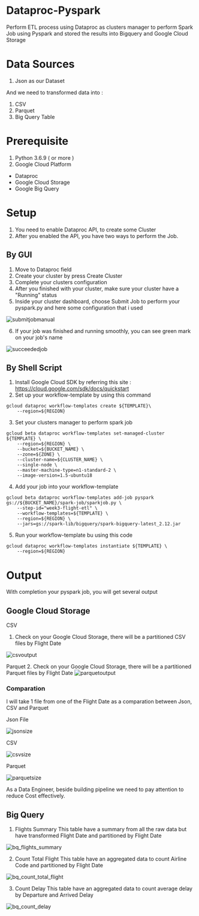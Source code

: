 # Dataproc-Pyspark

Perform ETL process using Dataproc as clusters manager to perform Spark Job using Pyspark and stored the results into Bigquery and Google Cloud Storage

# Data Sources
1. Json as our Dataset

And we need to transformed data into :
1. CSV
2. Parquet
3. Big Query Table

# Prerequisite
1. Python 3.6.9 ( or more )
2. Google Cloud Platform
  - Dataproc
  - Google Cloud Storage
  - Google Big Query

# Setup
1. You need to enable Dataproc API, to create some Cluster
2. After you enabled the API, you have two ways to perform the Job.

## By GUI
1. Move to Dataproc field
2. Create your cluster by press Create Cluster
3. Complete your clusters configuration
4. After you finished with your cluster, make sure your cluster have a "Running" status
5. Inside your cluster dashboard, choose Submit Job to perform your pyspark.py and here some configuration that i used

![submitjobmanual](https://user-images.githubusercontent.com/84316622/125414552-b82893e1-5c29-4f24-b1e6-14dcae1cebe7.png)

6. If your job was finished and running smoothly, you can see green mark on your job's name

![succeededjob](https://user-images.githubusercontent.com/84316622/125414944-cf981212-8e4e-401c-8670-6a688d7ce8f9.png)


## By Shell Script
1. Install Google Cloud SDK by referring this site : https://cloud.google.com/sdk/docs/quickstart
2. Set up your workflow-template by using this command
```
gcloud dataproc workflow-templates create ${TEMPLATE}\
    --region=${REGION}
```
3. Set your clusters manager to perform spark job 
```
gcloud beta dataproc workflow-templates set-managed-cluster ${TEMPLATE} \
    --region=${REGION} \
    --bucket=${BUCKET_NAME} \
    --zone=${ZONE} \
    --cluster-name=${CLUSTER_NAME} \
    --single-node \
    --master-machine-type=n1-standard-2 \
    --image-version=1.5-ubuntu18
```

4. Add your job into your workflow-template
```
gcloud beta dataproc workflow-templates add-job pyspark gs://${BUCKET_NAME}/spark-job/sparkjob.py \
    --step-id="week3-flight-etl" \
    --workflow-templates=${TEMPLATE} \
    --region=${REGION} \
    --jars=gs://spark-lib/bigquery/spark-bigquery-latest_2.12.jar  
```
5. Run your workflow-template bu using this code
```
gcloud dataproc workflow-templates instantiate ${TEMPLATE} \
    --region=${REGION}
```

# Output
With completion your pyspark job, you will get several output

## Google Cloud Storage
CSV
1. Check on your Google Cloud Storage, there will be a partitioned CSV files by Flight Date

![csvoutput](https://user-images.githubusercontent.com/84316622/125418553-fd267e20-7027-45da-a5b0-d282454a9992.png)

Parquet
2. Check on your Google Cloud Storage, there will be a partitioned Parquet files by Flight Date
![parquetoutput](https://user-images.githubusercontent.com/84316622/125418857-27b6361a-de33-4c00-b7eb-a44b80396f54.png)

### Comparation
I will take 1 file from one of the Flight Date as a comparation between Json, CSV and Parquet

Json File

![jsonsize](https://user-images.githubusercontent.com/84316622/125419424-d235cde1-137b-4a25-8534-ddb4a6b53514.png)

CSV

![csvsize](https://user-images.githubusercontent.com/84316622/125419460-163fd6a3-7f84-45e7-b924-56f93ce899b0.png)

Parquet

![parquetsize](https://user-images.githubusercontent.com/84316622/125419498-8e047ae0-fe44-4112-b63d-17da7e9ff533.png)

As a Data Engineer, beside building pipeline we need to pay attention to reduce Cost effectively.

## Big Query
1. Flights Summary
This table have a summary from all the raw data but have transformed Flight Date and partitioned by Flight Date

![bq_flights_summary](https://user-images.githubusercontent.com/84316622/125420694-e39342d1-ea81-43a5-a99e-d4918fe974c4.png)

2. Count Total Flight
This table have an aggregated data to count Airline Code and partitioned by Flight Date

![bq_count_total_flight](https://user-images.githubusercontent.com/84316622/125421063-33681b2e-91f4-4779-badf-2bbeb27150bd.png)

3. Count Delay
This table have an aggregated data to count average delay by Departure and Arrived Delay

![bq_count_delay](https://user-images.githubusercontent.com/84316622/125421242-21980bd8-e5b9-4fd0-8a1d-6adf9a46f9b6.png)

